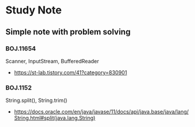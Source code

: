 # Study Note

## Simple note with problem solving

### BOJ.11654
Scanner, InputStream, BufferedReader
- https://st-lab.tistory.com/41?category=830901

### BOJ.1152
String.split(), String.trim()
- https://docs.oracle.com/en/java/javase/11/docs/api/java.base/java/lang/String.html#split(java.lang.String)
